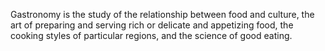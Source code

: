 Gastronomy is the study of the relationship between food and culture, the art of preparing and serving rich or delicate and appetizing food, the cooking styles of particular regions, and the science of good eating.